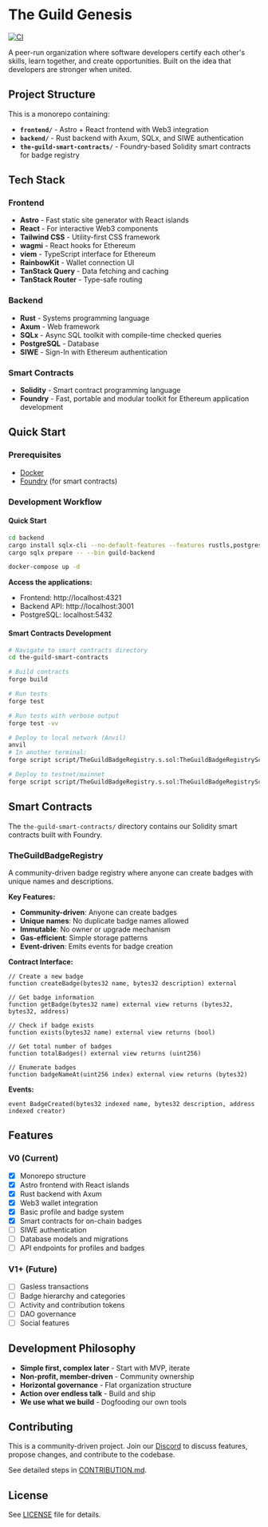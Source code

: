 # The Guild Genesis

[![CI](https://github.com/your-username/TheGuildGenesis/workflows/CI/badge.svg)](https://github.com/your-username/TheGuildGenesis/actions)

A peer-run organization where software developers certify each other's skills, learn together, and create opportunities. Built on the idea that developers are stronger when united.

## Project Structure

This is a monorepo containing:

- **`frontend/`** - Astro + React frontend with Web3 integration
- **`backend/`** - Rust backend with Axum, SQLx, and SIWE authentication
- **`the-guild-smart-contracts/`** - Foundry-based Solidity smart contracts for badge registry

## Tech Stack

### Frontend
- **Astro** - Fast static site generator with React islands
- **React** - For interactive Web3 components
- **Tailwind CSS** - Utility-first CSS framework
- **wagmi** - React hooks for Ethereum
- **viem** - TypeScript interface for Ethereum
- **RainbowKit** - Wallet connection UI
- **TanStack Query** - Data fetching and caching
- **TanStack Router** - Type-safe routing

### Backend
- **Rust** - Systems programming language
- **Axum** - Web framework
- **SQLx** - Async SQL toolkit with compile-time checked queries
- **PostgreSQL** - Database
- **SIWE** - Sign-In with Ethereum authentication

### Smart Contracts
- **Solidity** - Smart contract programming language
- **Foundry** - Fast, portable and modular toolkit for Ethereum application development

## Quick Start

### Prerequisites
- [Docker](https://www.docker.com/)
- [Foundry](https://book.getfoundry.sh/getting-started/installation) (for smart contracts)

### Development Workflow

#### Quick Start

```bash
cd backend
cargo install sqlx-cli --no-default-features --features rustls,postgres  
cargo sqlx prepare -- --bin guild-backend
```

```bash
docker-compose up -d
```

**Access the applications:**
- Frontend: http://localhost:4321
- Backend API: http://localhost:3001
- PostgreSQL: localhost:5432

#### Smart Contracts Development

```bash
# Navigate to smart contracts directory
cd the-guild-smart-contracts

# Build contracts
forge build

# Run tests
forge test

# Run tests with verbose output
forge test -vv

# Deploy to local network (Anvil)
anvil
# In another terminal:
forge script script/TheGuildBadgeRegistry.s.sol:TheGuildBadgeRegistryScript --rpc-url http://localhost:8545 --private-key <PRIVATEK_KEY> --broadcast

# Deploy to testnet/mainnet
forge script script/TheGuildBadgeRegistry.s.sol:TheGuildBadgeRegistryScript --rpc-url <RPC_URL> --private-key <PRIVATE_KEY> --broadcast
```

## Smart Contracts

The `the-guild-smart-contracts/` directory contains our Solidity smart contracts built with Foundry.

### TheGuildBadgeRegistry

A community-driven badge registry where anyone can create badges with unique names and descriptions.

**Key Features:**
- **Community-driven**: Anyone can create badges
- **Unique names**: No duplicate badge names allowed
- **Immutable**: No owner or upgrade mechanism
- **Gas-efficient**: Simple storage patterns
- **Event-driven**: Emits events for badge creation

**Contract Interface:**
```solidity
// Create a new badge
function createBadge(bytes32 name, bytes32 description) external

// Get badge information
function getBadge(bytes32 name) external view returns (bytes32, bytes32, address)

// Check if badge exists
function exists(bytes32 name) external view returns (bool)

// Get total number of badges
function totalBadges() external view returns (uint256)

// Enumerate badges
function badgeNameAt(uint256 index) external view returns (bytes32)
```

**Events:**
```solidity
event BadgeCreated(bytes32 indexed name, bytes32 description, address indexed creator)
```

## Features

### V0 (Current)
- [x] Monorepo structure
- [x] Astro frontend with React islands
- [x] Rust backend with Axum
- [x] Web3 wallet integration
- [x] Basic profile and badge system
- [x] Smart contracts for on-chain badges
- [ ] SIWE authentication
- [ ] Database models and migrations
- [ ] API endpoints for profiles and badges

### V1+ (Future)
- [ ] Gasless transactions
- [ ] Badge hierarchy and categories
- [ ] Activity and contribution tokens
- [ ] DAO governance
- [ ] Social features

## Development Philosophy

- **Simple first, complex later** - Start with MVP, iterate
- **Non-profit, member-driven** - Community ownership
- **Horizontal governance** - Flat organization structure
- **Action over endless talk** - Build and ship
- **We use what we build** - Dogfooding our own tools

## Contributing

This is a community-driven project. Join our [Discord](https://discord.gg/pg4UgaTr) to discuss features, propose changes, and contribute to the codebase.

See detailed steps in [CONTRIBUTION.md](CONTRIBUTION.md).

## License

See [LICENSE](LICENSE) file for details.
